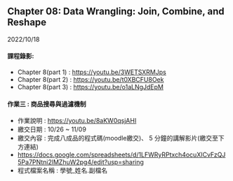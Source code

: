 ## Chapter 08: Data Wrangling: Join, Combine, and Reshape

2022/10/18

#### 課程錄影:
* Chapter 8(part 1) : https://youtu.be/3WETSXRMJps
* Chapter 8(part 2) : https://youtu.be/t0XBCFU8Oek
* Chapter 8(part 3) : https://youtu.be/o1aLNgJdEpM

#### 作業三 : 商品搜尋與過濾機制

* 作業說明 : https://youtu.be/8aKW0qsjAHI
* 繳交日期 : 10/26 ~ 11/09
* 繳交內容 : 完成八成品的程式碼(moodle繳交)、 5 分鐘的講解影片(繳交至下方連結)
* https://docs.google.com/spreadsheets/d/1LFWRyRPtxch4ocuXICvFzQJ5Pa7PNtni2lMZhuW2pg4/edit?usp=sharing
* 程式檔案名稱 : 學號_姓名.副檔名
